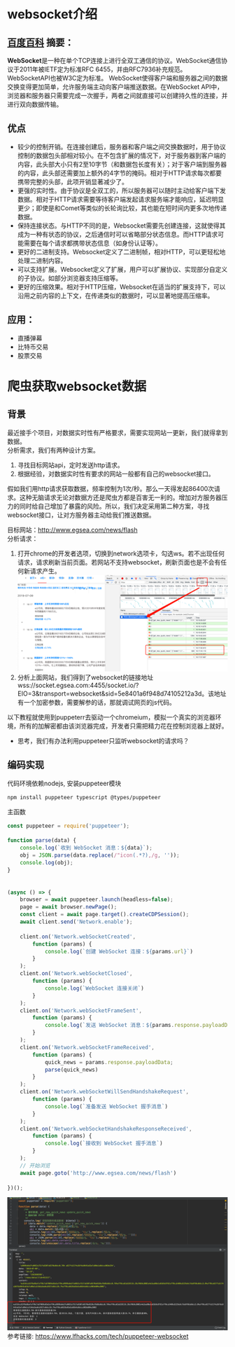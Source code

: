 # websocket介绍  
## [百度百科](https://baike.baidu.com/item/WebSocket/1953845?fr=aladdin) 摘要：
<b>WebSocket</b>是一种在单个TCP连接上进行全双工通信的协议。WebSocket通信协议于2011年被IETF定为标准RFC 6455，并由RFC7936补充规范。WebSocketAPI也被W3C定为标准。
WebSocket使得客户端和服务器之间的数据交换变得更加简单，允许服务端主动向客户端推送数据。在WebSocket API中，浏览器和服务器只需要完成一次握手，两者之间就直接可以创建持久性的连接，并进行双向数据传输。

## 优点
* 较少的控制开销。在连接创建后，服务器和客户端之间交换数据时，用于协议控制的数据包头部相对较小。在不包含扩展的情况下，对于服务器到客户端的内容，此头部大小只有2至10字节（和数据包长度有关）；对于客户端到服务器的内容，此头部还需要加上额外的4字节的掩码。相对于HTTP请求每次都要携带完整的头部，此项开销显著减少了。
* 更强的实时性。由于协议是全双工的，所以服务器可以随时主动给客户端下发数据。相对于HTTP请求需要等待客户端发起请求服务端才能响应，延迟明显更少；即使是和Comet等类似的长轮询比较，其也能在短时间内更多次地传递数据。
* 保持连接状态。与HTTP不同的是，Websocket需要先创建连接，这就使得其成为一种有状态的协议，之后通信时可以省略部分状态信息。而HTTP请求可能需要在每个请求都携带状态信息（如身份认证等）。
* 更好的二进制支持。Websocket定义了二进制帧，相对HTTP，可以更轻松地处理二进制内容。
* 可以支持扩展。Websocket定义了扩展，用户可以扩展协议、实现部分自定义的子协议。如部分浏览器支持压缩等。
* 更好的压缩效果。相对于HTTP压缩，Websocket在适当的扩展支持下，可以沿用之前内容的上下文，在传递类似的数据时，可以显著地提高压缩率。
## 应用：

* 直播弹幕
* 比特币交易
* 股票交易  

# 爬虫获取websocket数据  
## 背景  
最近接手个项目，对数据实时性有严格要求，需要实现网站一更新，我们就得拿到数据。  
分析需求，我们有两种设计方案。  
1. 寻找目标网站api，定时发送http请求。
2. 根据经验，对数据实时性有要求的网站一般都有自己的websocket接口。

假如我们用http请求获取数据，频率控制为1次/秒。那么一天得发起86400次请求。这种无脑请求无论对数据方还是爬虫方都是百害无一利的。增加对方服务器压力的同时给自己增加了暴露的风险。所以，我们决定采用第二种方案，寻找websocket接口，让对方服务器主动给我们推送数据。

目标网站：http://www.egsea.com/news/flash   
分析请求：
1. 打开chrome的开发者选项，切换到network选项卡，勾选ws。若不出现任何请求，请求刷新当前页面。若网站不支持websocket，刷新页面也是不会有任何新请求产生。
![请求分析](./pic/WX20190709-161827.png)
2. 分析上面网站，我们得到了websocket的链接地址wss://socket.egsea.com:4455/socket.io/?EIO=3&transport=websocket&sid=5e8401a6f948d74105212a3d。该地址有一个加密参数，需要解参的话，那就调试网页的js代码。  


以下教程就使用到puppeterr去驱动一个chromeium，模拟一个真实的浏览器环境，所有的加解密都由该浏览器完成，开发者只需把精力花在控制浏览器上就好。  
* 思考，我们有办法利用puppeteer只监听websocket的请求吗？
## 编码实现

代码环境依赖nodejs, 安装puppeteer模块
```bash
npm install puppeteer typescript @types/puppeteer
```

主函数

```javascript
const puppeteer = require('puppeteer');

function parse(data) {
    console.log(`收到 WebSocket 消息：${data}`);
    obj = JSON.parse(data.replace(/"icon(.*?),/g, ''));
    console.log(obj);
}


(async () => {
    browser = await puppeteer.launch(headless=false);
    page = await browser.newPage();
    const client = await page.target().createCDPSession();
    await client.send('Network.enable');

    client.on('Network.webSocketCreated',
        function (params) {
            console.log(`创建 WebSocket 连接：${params.url}`)
        }
    );
    client.on('Network.webSocketClosed',
        function (params) {
            console.log(`WebSocket 连接关闭`)
        }
    );
    client.on('Network.webSocketFrameSent',
        function (params) {
            console.log(`发送 WebSocket 消息：${params.response.payloadData}`)
        }
    );
    client.on('Network.webSocketFrameReceived',
        function (params) {
            quick_news = params.response.payloadData;
            parse(quick_news)
        }
    );
    client.on('Network.webSocketWillSendHandshakeRequest',
        function (params) {
            console.log(`准备发送 WebSocket 握手消息`)
        }
    );
    client.on('Network.webSocketHandshakeResponseReceived',
        function (params) {
            console.log(`接收到 WebSocket 握手消息`)
        }
    );
    // 开始浏览
    await page.goto('http://www.egsea.com/news/flash')

})();


```
![运行截图](./pic/WX20190709-162039.png)
参考链接: https://www.lfhacks.com/tech/puppeteer-websocket
